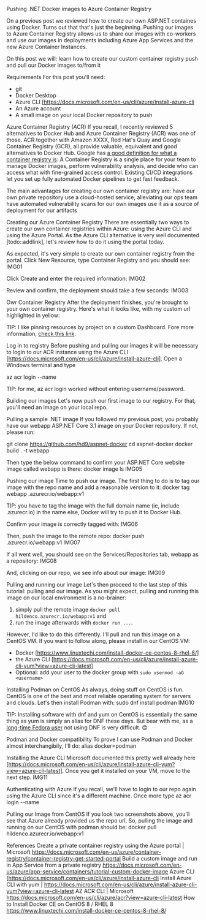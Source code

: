 Pushing .NET Docker images to Azure Container Registry




On a previous post we reviewed how to create our own ASP.NET containes using Docker. Turns out that that's just the beginning. Pushing our images to Azure Container Registry allows us to share our images with co-workers and use our images in deployments including Azure App Services and the new Azure Container Instances.

On this post we will:
learn how to create our custom container registry
push and pull our Docker images to/from it

Requirements
For this post you'll need:
* git
* Docker Desktop
* Azure CLI [https://docs.microsoft.com/en-us/cli/azure/install-azure-cli
* An Azure account
* A small image on your local Docker repository to push

Azure Container Registry (ACR)
If you recall, I recently reviewed 5 alternatives to Docker Hub and Azure Container Registry (ACR) was one of those. ACR together with Amazon XXXX, Red Hat's Quay and Google Container Registry (GCR), all provide valuable, equivalent and good alternatives to Docker Hub. Google has [a good definition for what a container registry is](https://cloud.google.com/container-registry/):
    A Container Registry is a single place for your team to manage Docker images, perform vulnerability analysis, and decide who can access what with fine-grained access control. Existing CI/CD integrations let you set up fully automated Docker pipelines to get fast feedback.

The main advantages for creating our own container registry are:
have our own private repository
use a cloud-hosted service, alleviating our ops team
have automated vulnerability scans for our own images
use it as a source of deployment for our artifacts

Creating our Azure Container Registry
There are essentially two ways to create our own container registries within Azure: using the Azure CLI and using the Azure Portal. As the Azure CLI alternative is very well documented [todo::addlink], let's review how to do it using the portal today.

As expected, it's very simple to create our own container registry from the portal. Click New Resource, type Container Registry and you should see:
IMG01

Click Create and enter the required information:
IMG02

Review and confirm, the deployment should take a few seconds:
IMG03

Owr Container Registry
After the deployment finishes, you're brought to your own container registry. Here's what it looks like, with my custom url highlighted in yellow:


TIP: I like pinning resources by project on a custom Dashboard. Fore more information, [check this link](https://docs.microsoft.com/en-us/azure/azure-portal/azure-portal-dashboards).


Log in to registry
Before pushing and pulling our images it will be necessary to login to our ACR instance using the Azure CLI [https://docs.microsoft.com/en-us/cli/azure/install-azure-cli]. Open a Windows terminal and type

az acr login --name <your-acr-name>

TIP: for me, az acr login worked without entering username/password.

Building our images
Let's now push our first image to our registry. For that, you'll need an image on your local repo.

Pulling a sample .NET image
If you followed my previous post, you probably have our webapp ASP.NET Core 3.1 image on your Docker repository. If not, please run:

git clone https://github.com/hd9/aspnet-docker
cd aspnet-docker
docker build . -t webapp

Then type the below command to confirm your ASP.NET Core website image called webapp is there:
docker image ls 
IMG05

Pushing our image
Time to push our image. The first thing to do is to tag our image with the repo name and add a reasonable version to it:
docker tag webapp <acrname>.azurecr.io/webapp:v1

TIP: you have to tag the image with the full domain name (ie, include .azurecr.io) in the name else, Docker will try to push it to Docker Hub.

Confirm your image is correctly tagged with:
IMG06

Then, push the image to the remote repo:
docker push <acrname>.azurecr.io/webapp:v1
IMG07

If all went well, you should see on the Services/Repositories tab, webapp as a repository:
IMG08

And, clicking on our repo, we see info about our image:
IMG09


Pulling and running our image
Let's then proceed to the last step of this tutorial: pulling and our image. As you might expect, pulling and running this image on our local environment is a no-brainer:
1. simply pull the remote image `docker pull hildenco.azurecr.io/webapp:v1` and 
2. run the image afterwards with `docker run ...`.

However, I'd like to do this differently. I'll pull and run this image on a CentOS VM. If you want to follow along, please install in our CentOS VM:
* Docker [https://www.linuxtechi.com/install-docker-ce-centos-8-rhel-8/]
* the Azure CLI [https://docs.microsoft.com/en-us/cli/azure/install-azure-cli-yum?view=azure-cli-latest]
* Optional: add your user to the docker group with `sudo usermod -aG <username>`

Installing Podman on CentOS
As always, doing stuff on CentOS is fun. CentOS is one of the best and most reliable operating system for servers and clouds. Let's then install Podman with: sudo dnf install podman
IMG10

TIP: Installing software with dnf and yum on CentOS is essentially the same thing as yum is simply an alias for DNF these days. But bear with me, as a [long-time Fedora user](https://blog.hildenco.com/2018/11/thank-you-fedora.html) not using DNF is very difficult. 😊

Podman and Docker compatibility
To prove I can use Podman and Docker almost interchangibily, I'll do:
alias docker=podman

Installing the Azure CLI
Microsoft documented this pretty well already here [https://docs.microsoft.com/en-us/cli/azure/install-azure-cli-yum?view=azure-cli-latest]. Once you get it installed on your VM, move to the next step.
IMG11

Authenticating with Azure 
If you recall, we'll have to login to our repo again using the Azure CLI since it's a different machine. Once more type
az acr login --name <your-acr-name>

Pulling our Image from CentOS
If you look two screenshots above, you'll see that Azure already provided us the repo url. So, pulling the image and running on our CentOS with podman should be:
docker pull hildenco.azurecr.io/webapp:v1


References
Create a private container registry using the Azure portal | Microsoft https://docs.microsoft.com/en-us/azure/container-registry/container-registry-get-started-portal
Build a custom image and run in App Service from a private registry https://docs.microsoft.com/en-us/azure/app-service/containers/tutorial-custom-docker-image 
Azure CLI [https://docs.microsoft.com/en-us/cli/azure/install-azure-cli
Install Azure CLI with yum | https://docs.microsoft.com/en-us/cli/azure/install-azure-cli-yum?view=azure-cli-latest
AZ ACR CLI | Microsoft https://docs.microsoft.com/en-us/cli/azure/acr?view=azure-cli-latest
How to Install Docker CE on CentOS 8 / RHEL 8 https://www.linuxtechi.com/install-docker-ce-centos-8-rhel-8/
